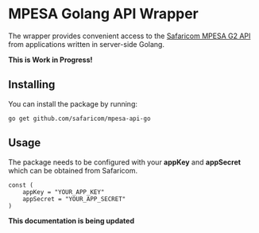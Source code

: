 # MPESA Golang API Wrapper

The wrapper provides convenient access to the [Safaricom MPESA G2 API](https://developer.safaricom.co.ke/apis) from applications written in server-side Golang. 

**This is Work in Progress!**

## Installing
You can install the package by running:

```
go get github.com/safaricom/mpesa-api-go
```

## Usage
The package needs to be configured with your **appKey** and **appSecret** which can be obtained from Safaricom.

```
const (
	appKey = "YOUR_APP_KEY"		    
	appSecret = "YOUR_APP_SECRET"	   
)
```

**This documentation is being updated**
